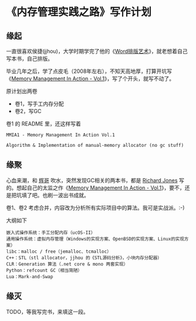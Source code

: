 # 《内存管理实践之路》写作计划

## 缘起

一直很喜欢侯捷(jjhou)，大学时期学完了他的《[Word排版艺术][2]》，就老想着自己写本书，自己排版。

毕业几年之后，学了点皮毛（2008年左右），不知天高地厚，打算开坑写《[Memory Management In Action - Vol.1][1]》，写了个开头，就写不动了。

原计划出两卷

 * 卷1，写手工内存分配
 * 卷2，写GC

卷1 的 README 里，还这样写着

```
MMIA1 - Memory Management In Action Vol.1

Algorithm & Implementation of manual-memory allocator (no gc stuff)
```


## 缘聚

心血来潮，和 [辉哥][3] 吹水，突然发现GC相关的两本书，都是 [Richard Jones][4] 写的。想起自己的太监之作《[Memory Management In Action - Vol.1][1]》，要不，还是把坑填了吧。也刷一波出书成就。

卷1、卷2 考虑合并，内容改为分析所有实际项目中的算法。我可是实战派。:-)

大纲如下

```
嵌入式操作系统：手工分配内存（ucOS-II）
通用操作系统：虚拟内存管理（Windows的实现方案、OpenBSD的实现方案、Linux的实现方案）
libc：malloc / free（jemalloc、tcmalloc）
C++：STL（stl allocator，jjhou 的《STL源码分析》，小块内存分配器）
CLR：Generation 算法（.net core & mono 两套实现）
Python：refcount GC（相当简陋）
Lua：Mark-and-Swap
```


## 缘灭

TODO，等我写完书，来填这一段。


[1]:https://github.com/kasicass/kasicass/tree/master/books/article/Memory_Management_In_Action_Vol1
[2]:https://book.douban.com/subject/1193565/
[3]:https://github.com/SixGodZhang
[4]:https://www.cs.kent.ac.uk/people/staff/rej/gc.html
